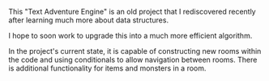 This "Text Adventure Engine" is an old project that I rediscovered recently after learning much more about data structures.

I hope to soon work to upgrade this into a much more efficient algorithm.

In the project's current state, it is capable of constructing new rooms within the code and using conditionals to allow navigation between rooms. There is additional functionality for items and monsters in a room.